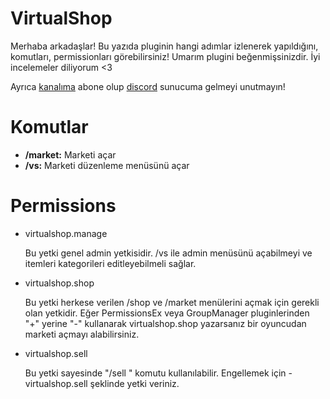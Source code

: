 # VirtualShop

Merhaba arkadaşlar! Bu yazıda pluginin hangi adımlar izlenerek yapıldığını, komutları, permissionları görebilirsiniz! Umarım plugini beğenmişsinizdir. İyi incelemeler diliyorum <3

Ayrıca <a target="_blank" href="https://www.youtube.com/c/pikod">kanalıma</a> abone olup <a target="_blank" href="https://bit.ly/DCPikod">discord</a> sunucuma gelmeyi unutmayın!

# Komutlar

<ul>
  <li><b>/market:</b> Marketi açar</li>
  <li><b>/vs:</b> Marketi düzenleme menüsünü açar</li>
</ul>

# Permissions

<ul>
  <li>virtualshop.manage <p>Bu yetki genel admin yetkisidir. /vs ile admin menüsünü açabilmeyi ve itemleri kategorileri editleyebilmeli sağlar.</p></li>
  <li>virtualshop.shop <p>Bu yetki herkese verilen /shop ve /market menülerini açmak için gerekli olan yetkidir. Eğer PermissionsEx veya GroupManager pluginlerinden "+" yerine "-" kullanarak virtualshop.shop yazarsanız bir oyuncudan marketi açmayı alabilirsiniz.</p></li>
  <li>virtualshop.sell <p>Bu yetki sayesinde "/sell <hand/all>" komutu kullanılabilir. Engellemek için -virtualshop.sell şeklinde yetki veriniz.</p></li>
</ul>
